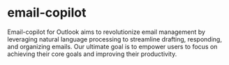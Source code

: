 # email-copilot
Email-copilot for Outlook aims to revolutionize email management by leveraging natural language processing to streamline drafting, responding, and organizing emails. Our ultimate goal is to empower users to focus on achieving their core goals and improving their productivity.
